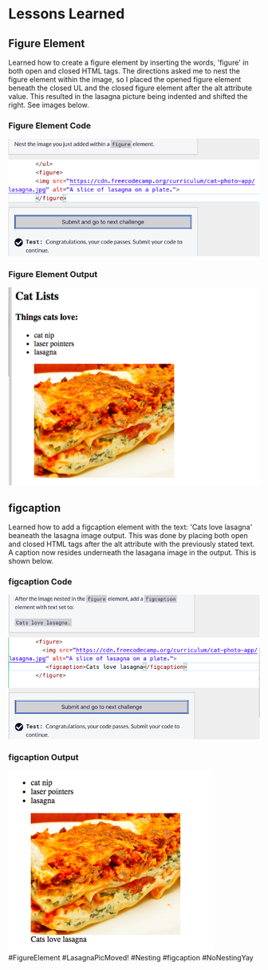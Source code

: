 <html>
  <body>
    <h1>Lessons Learned</h1>
    <h2>Figure Element</h2>
    <p>
      Learned how to create a figure element by inserting the words, 'figure'
      in both open and closed HTML tags. The directions asked me to nest
      the figure element within the image, so I  placed the opened figure 
      element beneath the closed UL and the closed figure element after the
      alt attribute value. This resulted in the lasagna picture being 
      indented and shifted the right. See images below.
    </p>
   <h3>Figure Element Code</h3>
   <img src="https://github.com/jennisa1/freeCodeCamp-Projects/blob/main/Cat%20Photo%20Album%20app/Images/Step%2022%20Code.png?raw=true" alt="Step 22 Code"> 
   <h3>Figure Element Output</h3>
   <img src="https://github.com/jennisa1/freeCodeCamp-Projects/blob/main/Cat%20Photo%20Album%20app/Images/Step%2022%20Output.png?raw=true" alt="Step 22 Output"> 
    <br />
    <h2>figcaption</h2>
    <p>
      Learned how to add a figcaption element with the text: 'Cats love lasagna' 
      beaneath the lasagna image output. This was done by placing both open and
      closed HTML tags after the alt attribute with the previously stated text.
      A caption now resides underneath the lasagana image in the output.
      This is shown below.
    </p>
    <h3>figcaption Code</h3>
   <img src="https://github.com/jennisa1/freeCodeCamp-Projects/blob/main/Cat%20Photo%20Album%20app/Images/Step%2023%20Code.png?raw=true" alt="Step 23 Code"> 
   <h3>figcaption Output</h3>
   <img src="https://github.com/jennisa1/freeCodeCamp-Projects/blob/main/Cat%20Photo%20Album%20app/Images/Step%2023%20Output.png?raw=true" alt="Step 23 Output"> 
    #FigureElement #LasagnaPicMoved! #Nesting #figcaption #NoNestingYay
  </body>
  </html>
